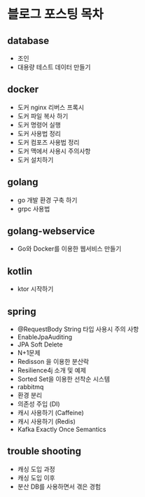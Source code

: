 # 블로그 포스팅 목차

## database  
* 조인  
* 대용량 테스트 데이터 만들기  

## docker  
* 도커 nginx 리버스 프록시  
* 도커 파일 복사 하기  
* 도커 명령어 실행  
* 도커 사용법 정리  
* 도커 컴포즈 사용법 정리  
* 도커 맥에서 사용시 주의사항  
* 도커 설치하기  

## golang  
* go 개발 환경 구축 하기  
* grpc 사용법  

## golang-webservice  
* Go와 Docker를 이용한 웹서비스 만들기  

## kotlin  
* ktor 시작하기  

## spring  
* @RequestBody String 타입 사용시 주의 사항  
* EnableJpaAuditing  
* JPA Soft Delete  
* N+1문제  
* Redisson 을 이용한 분산락  
* Resilience4j 소개 및 예제  
* Sorted Set을 이용한 선착순 시스템  
* rabbitmq  
* 환경 분리  
* 의존성 주입 (DI)  
* 캐시 사용하기 (Caffeine)  
* 캐시 사용하기 (Redis)  
* Kafka Exactly Once Semantics

## trouble shooting
* 캐싱 도입 과정
* 캐싱 도입 이후
* 분산 DB를 사용하면서 겪은 경험